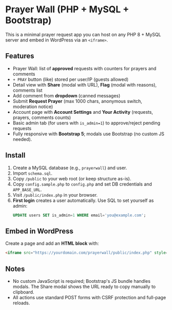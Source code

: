 # Prayer Wall (PHP + MySQL + Bootstrap)

This is a minimal prayer request app you can host on any PHP 8 + MySQL server and embed in WordPress via an `<iframe>`.

## Features
- Prayer Wall: list of **approved** requests with counters for prayers and comments
- `+ PRAY` button (like) stored per user/IP (guests allowed)
- Detail view with **Share** (modal with URL), **Flag** (modal with reasons), comments list
- Add comment from **dropdown** (canned messages)
- Submit **Request Prayer** (max 1000 chars, anonymous switch, moderation notice)
- Account page with **Account Settings** and **Your Activity** (requests, prayers, comments counts)
- Basic admin tab (for users with `is_admin=1`) to approve/reject pending requests
- Fully responsive with **Bootstrap 5**; modals use Bootstrap (no custom JS needed).

## Install
1. Create a MySQL database (e.g., `prayerwall`) and user.
2. Import `schema.sql`.
3. Copy `/public` to your web root (or keep structure as-is).
4. Copy `config.sample.php` to `config.php` and set DB credentials and `APP_BASE_URL`.
5. Visit `/public/index.php` in your browser.
6. **First login** creates a user automatically. Use SQL to set yourself as admin:
   ```sql
   UPDATE users SET is_admin=1 WHERE email='you@example.com';
   ```

## Embed in WordPress
Create a page and add an **HTML block** with:
```html
<iframe src="https://yourdomain.com/prayerwall/public/index.php" style="width:100%;min-height:1200px;border:0;" loading="lazy"></iframe>
```

## Notes
- No custom JavaScript is required; Bootstrap's JS bundle handles modals. The Share modal shows the URL ready to copy manually to clipboard.
- All actions use standard POST forms with CSRF protection and full-page reloads.
